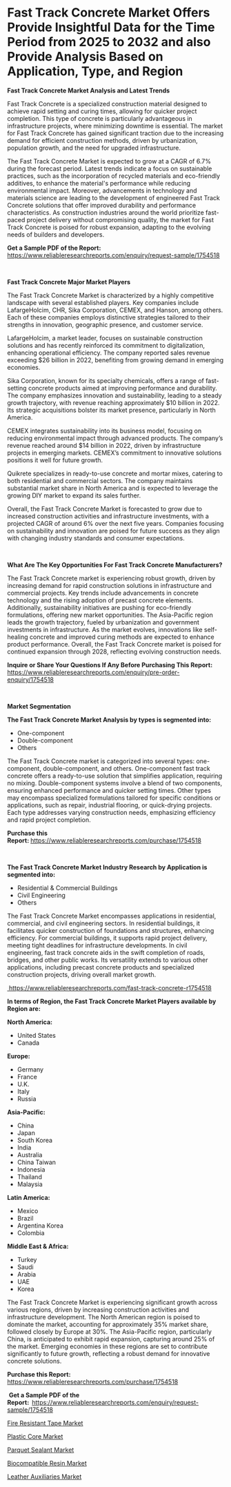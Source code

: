 <p><h1>Fast Track Concrete Market Offers Provide Insightful Data for the Time Period from 2025 to 2032 and also Provide Analysis Based on Application, Type, and Region</h1></p><p><strong>Fast Track Concrete Market Analysis and Latest Trends</strong></p>
<p><p>Fast Track Concrete is a specialized construction material designed to achieve rapid setting and curing times, allowing for quicker project completion. This type of concrete is particularly advantageous in infrastructure projects, where minimizing downtime is essential. The market for Fast Track Concrete has gained significant traction due to the increasing demand for efficient construction methods, driven by urbanization, population growth, and the need for upgraded infrastructure. </p><p>The Fast Track Concrete Market is expected to grow at a CAGR of 6.7% during the forecast period. Latest trends indicate a focus on sustainable practices, such as the incorporation of recycled materials and eco-friendly additives, to enhance the material's performance while reducing environmental impact. Moreover, advancements in technology and materials science are leading to the development of engineered Fast Track Concrete solutions that offer improved durability and performance characteristics. As construction industries around the world prioritize fast-paced project delivery without compromising quality, the market for Fast Track Concrete is poised for robust expansion, adapting to the evolving needs of builders and developers.</p></p>
<p><strong>Get a Sample PDF of the Report:&nbsp;</strong> <a href="https://www.reliableresearchreports.com/enquiry/request-sample/1754518?utm_campaign=41&utm_medium=2&utm_source=Github&utm_content=ia&utm_term=01042025&utm_id=fast-track-concrete">https://www.reliableresearchreports.com/enquiry/request-sample/1754518</a></p>
<p>&nbsp;</p>
<p><strong>Fast Track Concrete Major Market Players</strong></p>
<p><p>The Fast Track Concrete Market is characterized by a highly competitive landscape with several established players. Key companies include LafargeHolcim, CHR, Sika Corporation, CEMEX, and Hanson, among others. Each of these companies employs distinctive strategies tailored to their strengths in innovation, geographic presence, and customer service.</p><p>LafargeHolcim, a market leader, focuses on sustainable construction solutions and has recently reinforced its commitment to digitalization, enhancing operational efficiency. The company reported sales revenue exceeding $26 billion in 2022, benefiting from growing demand in emerging economies.</p><p>Sika Corporation, known for its specialty chemicals, offers a range of fast-setting concrete products aimed at improving performance and durability. The company emphasizes innovation and sustainability, leading to a steady growth trajectory, with revenue reaching approximately $10 billion in 2022. Its strategic acquisitions bolster its market presence, particularly in North America.</p><p>CEMEX integrates sustainability into its business model, focusing on reducing environmental impact through advanced products. The company’s revenue reached around $14 billion in 2022, driven by infrastructure projects in emerging markets. CEMEX’s commitment to innovative solutions positions it well for future growth.</p><p>Quikrete specializes in ready-to-use concrete and mortar mixes, catering to both residential and commercial sectors. The company maintains substantial market share in North America and is expected to leverage the growing DIY market to expand its sales further.</p><p>Overall, the Fast Track Concrete Market is forecasted to grow due to increased construction activities and infrastructure investments, with a projected CAGR of around 6% over the next five years. Companies focusing on sustainability and innovation are poised for future success as they align with changing industry standards and consumer expectations.</p></p>
<p>&nbsp;</p>
<p><strong>What Are The Key Opportunities For Fast Track Concrete Manufacturers?</strong></p>
<p><p>The Fast Track Concrete market is experiencing robust growth, driven by increasing demand for rapid construction solutions in infrastructure and commercial projects. Key trends include advancements in concrete technology and the rising adoption of precast concrete elements. Additionally, sustainability initiatives are pushing for eco-friendly formulations, offering new market opportunities. The Asia-Pacific region leads the growth trajectory, fueled by urbanization and government investments in infrastructure. As the market evolves, innovations like self-healing concrete and improved curing methods are expected to enhance product performance. Overall, the Fast Track Concrete market is poised for continued expansion through 2028, reflecting evolving construction needs.</p></p>
<p><strong>Inquire or Share Your Questions If Any Before Purchasing This Report:</strong> <a href="https://www.reliableresearchreports.com/enquiry/pre-order-enquiry/1754518?utm_campaign=41&utm_medium=2&utm_source=Github&utm_content=ia&utm_term=01042025&utm_id=fast-track-concrete">https://www.reliableresearchreports.com/enquiry/pre-order-enquiry/1754518</a></p>
<p>&nbsp;</p>
<p><strong>Market Segmentation</strong></p>
<p><strong>The Fast Track Concrete Market Analysis by types is segmented into:</strong></p>
<p><ul><li>One-component</li><li>Double-component</li><li>Others</li></ul></p>
<p><p>The Fast Track Concrete market is categorized into several types: one-component, double-component, and others. One-component fast track concrete offers a ready-to-use solution that simplifies application, requiring no mixing. Double-component systems involve a blend of two components, ensuring enhanced performance and quicker setting times. Other types may encompass specialized formulations tailored for specific conditions or applications, such as repair, industrial flooring, or quick-drying projects. Each type addresses varying construction needs, emphasizing efficiency and rapid project completion.</p></p>
<p><strong>Purchase this Report:&nbsp;</strong><a href="https://www.reliableresearchreports.com/purchase/1754518?utm_campaign=41&utm_medium=2&utm_source=Github&utm_content=ia&utm_term=01042025&utm_id=fast-track-concrete">https://www.reliableresearchreports.com/purchase/1754518</a></p>
<p>&nbsp;</p>
<p><strong>The Fast Track Concrete Market Industry Research by Application is segmented into:</strong></p>
<p><ul><li>Residential & Commercial Buildings</li><li>Civil Engineering</li><li>Others</li></ul></p>
<p><p>The Fast Track Concrete Market encompasses applications in residential, commercial, and civil engineering sectors. In residential buildings, it facilitates quicker construction of foundations and structures, enhancing efficiency. For commercial buildings, it supports rapid project delivery, meeting tight deadlines for infrastructure developments. In civil engineering, fast track concrete aids in the swift completion of roads, bridges, and other public works. Its versatility extends to various other applications, including precast concrete products and specialized construction projects, driving overall market growth.</p></p>
<p><a href="https://www.reliableresearchreports.com/fast-track-concrete-r1754518?utm_campaign=41&utm_medium=2&utm_source=Github&utm_content=ia&utm_term=01042025&utm_id=fast-track-concrete">&nbsp;https://www.reliableresearchreports.com/fast-track-concrete-r1754518</a></p>
<p><strong>In terms of Region, the Fast Track Concrete Market Players available by Region are:</strong></p>
<p>
    <p> <strong> North America: </strong>
        <ul>
            <li>United States</li>
            <li>Canada</li>
        </ul>
        </p> 
    <p> <strong> Europe: </strong>
        <ul>
            <li>Germany</li>
            <li>France</li>
            <li>U.K.</li>
            <li>Italy</li>
            <li>Russia</li>
        </ul>
        </p> 
    <p> <strong> Asia-Pacific: </strong>
        <ul>
            <li>China</li>
            <li>Japan</li>
            <li>South Korea</li>
            <li>India</li>
            <li>Australia</li>
            <li>China Taiwan</li>
            <li>Indonesia</li>
            <li>Thailand</li>
            <li>Malaysia</li>
        </ul>
        </p> 
    <p> <strong> Latin America: </strong>
        <ul>
            <li>Mexico</li>
            <li>Brazil</li>
            <li>Argentina Korea</li>
            <li>Colombia</li>
        </ul>
        </p> 
    <p> <strong> Middle East & Africa: </strong>
        <ul>
            <li>Turkey</li>
            <li>Saudi</li>
            <li>Arabia</li>
            <li>UAE</li>
            <li>Korea</li>
        </ul>
    </p>
    </p>
<p><p>The Fast Track Concrete Market is experiencing significant growth across various regions, driven by increasing construction activities and infrastructure development. The North American region is poised to dominate the market, accounting for approximately 35% market share, followed closely by Europe at 30%. The Asia-Pacific region, particularly China, is anticipated to exhibit rapid expansion, capturing around 25% of the market. Emerging economies in these regions are set to contribute significantly to future growth, reflecting a robust demand for innovative concrete solutions.</p></p>
<p><strong>Purchase this Report: </strong><a href="https://www.reliableresearchreports.com/purchase/1754518?utm_campaign=41&utm_medium=2&utm_source=Github&utm_content=ia&utm_term=01042025&utm_id=fast-track-concrete">https://www.reliableresearchreports.com/purchase/1754518</a></p>
<p>&nbsp;<strong>Get a Sample PDF of the Report:&nbsp;&nbsp;</strong><a href="https://www.reliableresearchreports.com/enquiry/request-sample/1754518?utm_campaign=41&utm_medium=2&utm_source=Github&utm_content=ia&utm_term=01042025&utm_id=fast-track-concrete">https://www.reliableresearchreports.com/enquiry/request-sample/1754518</a></p>
<p><strong></strong></p>
<p><p><a href="https://github.com/baatetoshda/Market-Research-Report-List-1/blob/main/fire-resistant-tape-market.md?utm_campaign=41&utm_medium=2&utm_source=Github&utm_content=ia&utm_term=01042025&utm_id=fast-track-concrete">Fire Resistant Tape Market</a></p><p><a href="https://github.com/naingbiner7i/Market-Research-Report-List-1/blob/main/plastic-core-market.md?utm_campaign=41&utm_medium=2&utm_source=Github&utm_content=ia&utm_term=01042025&utm_id=fast-track-concrete">Plastic Core Market</a></p><p><a href="https://github.com/siwerhommer97/Market-Research-Report-List-1/blob/main/parquet-sealant-market.md?utm_campaign=41&utm_medium=2&utm_source=Github&utm_content=ia&utm_term=01042025&utm_id=fast-track-concrete">Parquet Sealant Market</a></p><p><a href="https://github.com/beyeagamizjp/Market-Research-Report-List-1/blob/main/biocompatible-resin-market.md?utm_campaign=41&utm_medium=2&utm_source=Github&utm_content=ia&utm_term=01042025&utm_id=fast-track-concrete">Biocompatible Resin Market</a></p><p><a href="https://github.com/kaloyhboosh/Market-Research-Report-List-1/blob/main/leather-auxiliaries-market.md?utm_campaign=41&utm_medium=2&utm_source=Github&utm_content=ia&utm_term=01042025&utm_id=fast-track-concrete">Leather Auxiliaries Market</a></p></p>